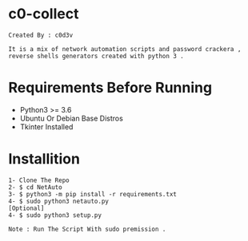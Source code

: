 # c0-collect
`Created By : c0d3v`



`It is a mix of network automation scripts and password crackera , reverse shells generators created with python 3 .`

# Requirements Before Running
- Python3 >= 3.6
- Ubuntu Or Debian Base Distros
- Tkinter Installed 

# Installition 
 ```
1- Clone The Repo 
2- $ cd NetAuto
3- $ python3 -m pip install -r requirements.txt
4- $ sudo python3 netauto.py
[Optional]
4- $ sudo python3 setup.py
```

`Note : Run The Script With sudo premission .`
